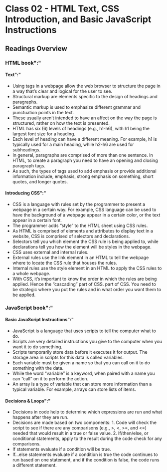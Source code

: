 # Class 02 - HTML Text, CSS Introduction, and Basic JavaScript Instructions  

## Readings Overview  

### HTML book":"

#### Text":"

- Using tags in a webpage allow the web browser to structure the page in a way that’s clear and logical for the user to see.
- Structural markup are elements specific to the design of headings and paragraphs.
- Semantic markup is used to emphasize different grammar and punctuation points in the text.
- These usually aren’t intended to have an affect on the way the page is structured, rather on how the text is presented.
- HTML has six (6) levels of headings (e.g., h1-h6), with h1 being the largest font size for a heading.
- Each level of heading can have a different meaning. For example, h1 is typically used for a main heading, while h2-h6 are used for subheadings.
- In general, paragraphs are comprised of more than one sentence. In HTML, to create a paragraph you need to have an opening and closing paragraph tags.
- As such, the types of tags used to add emphasis or provide additional information include, emphasis, strong emphasis on something, short quotes, and longer quotes.

#### Introducing CSS":"

- CSS is a language with rules set by the programmer to present a webpage in a certain way. For example, CSS language can be used to have the background of a webpage appear in a certain color, or the text appear in a certain font.
- The programmer adds “style” to the HTML sheet using CSS rules.
- As HTML is comprised of elements and attributes to display text in a website, CSS is comprised of selectors and declarations.
- Selectors tell you which element the CSS rule is being applied to, while declarations tell you how the element will be styles in the webpage.
- CSS uses external and internal rules.
- External rules use the link element in an HTML to tell the webpage where to locate the CSS rule that houses the rules.
- Internal rules use the style element in an HTML to apply the CSS rules to a whole webpage.
- With CSS, it’s important to know the order in which the rules are being applied. Hence the “cascading” part of CSS.  part of CSS. You need to be strategic where you put the rules and in what order you want them to be applied.

### JavaScript book":"  

#### Basic JavaScript Instructions":"  

- JavaScript is a language that uses scripts to tell the computer what to do.
- Scripts are very detailed instructions you give to the computer when you want it to do something.
- Scripts temporarily store data before it executes it for output. The storage area in scripts for this data is called variables.
- Each variable must be given a name so that you can call on it to do something with the data.
- While the word “variable” is a keyword, when paired with a name you can “call” on it to perform the action.
- An array is a type of variable that can store more information than a typical variable. For example, arrays can store lists of items.

#### Decisions & Loops":"  

- Decisions in code help to determine which expressions are run and what happens after they are run.
- Decisions are made based on two components: 1. Code will check the script to see if there are any comparisons (e.g., >, <, >=, and <=) needed that would result in a true or false value. 2. If/then/else, or conditional statements, apply to the result during the code check for any comparisons.
- If statements evaluate if a condition will be true.
- If…else statements evaluate if a condition is true the code continues to run based on one statement, and if the condition is false, the code runs a different statement.
